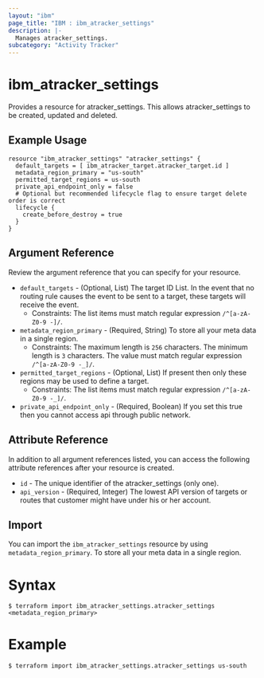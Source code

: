 ```yaml
---
layout: "ibm"
page_title: "IBM : ibm_atracker_settings"
description: |-
  Manages atracker_settings.
subcategory: "Activity Tracker"
---
```


# ibm_atracker_settings

Provides a resource for atracker_settings. This allows atracker_settings to be created, updated and deleted.

## Example Usage

```hcl
resource "ibm_atracker_settings" "atracker_settings" {
  default_targets = [ ibm_atracker_target.atracker_target.id ]
  metadata_region_primary = "us-south"
  permitted_target_regions = us-south
  private_api_endpoint_only = false
  # Optional but recommended lifecycle flag to ensure target delete order is correct
  lifecycle {
    create_before_destroy = true
  }
}
```

## Argument Reference

Review the argument reference that you can specify for your resource.

* `default_targets` - (Optional, List) The target ID List. In the event that no routing rule causes the event to be sent to a target, these targets will receive the event.
  * Constraints: The list items must match regular expression `/^[a-zA-Z0-9 -]/`.
* `metadata_region_primary` - (Required, String) To store all your meta data in a single region.
  * Constraints: The maximum length is `256` characters. The minimum length is `3` characters. The value must match regular expression `/^[a-zA-Z0-9 -_]/`.
* `permitted_target_regions` - (Optional, List) If present then only these regions may be used to define a target.
  * Constraints: The list items must match regular expression `/^[a-zA-Z0-9 -_]/`.
* `private_api_endpoint_only` - (Required, Boolean) If you set this true then you cannot access api through public network.

## Attribute Reference

In addition to all argument references listed, you can access the following attribute references after your resource is created.

* `id` - The unique identifier of the atracker_settings (only one).
* `api_version` - (Required, Integer) The lowest API version of targets or routes that customer might have under his or her account.

## Import

You can import the `ibm_atracker_settings` resource by using `metadata_region_primary`. To store all your meta data in a single region.

# Syntax
```
$ terraform import ibm_atracker_settings.atracker_settings <metadata_region_primary>
```

# Example
```
$ terraform import ibm_atracker_settings.atracker_settings us-south
```
